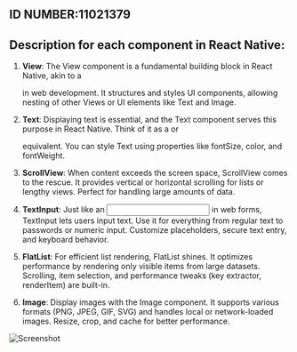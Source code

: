 ## ID NUMBER:11021379

## Description for each component in React Native:

1. **View**: The View component is a fundamental building block in React Native, akin to a <div>  in web development. It structures and styles UI components, allowing nesting of other Views or UI elements like Text and Image.

2. **Text**: Displaying text is essential, and the Text component serves this purpose in React Native. Think of it as a <span> or <p> equivalent. You can style Text using properties like fontSize, color, and fontWeight.

3. **ScrollView**: When content exceeds the screen space, ScrollView comes to the rescue. It provides vertical or horizontal scrolling for lists or lengthy views. Perfect for handling large amounts of data.

4. **TextInput**: Just like an <input> in web forms, TextInput lets users input text. Use it for everything from regular text to passwords or numeric input. Customize placeholders, secure text entry, and keyboard behavior.

5. **FlatList**: For efficient list rendering, FlatList shines. It optimizes performance by rendering only visible items from large datasets. Scrolling, item selection, and performance tweaks (key extractor, renderItem) are built-in.

6. **Image**: Display images with the Image component. It supports various formats (PNG, JPEG, GIF, SVG) and handles local or network-loaded images. Resize, crop, and cache for better performance.


![Screenshot](https://github.com/Curlvyn/rn-assignment3-11021379/assets/170081196/5f4b5185-e300-4959-8c42-76f5de20cdb8)
